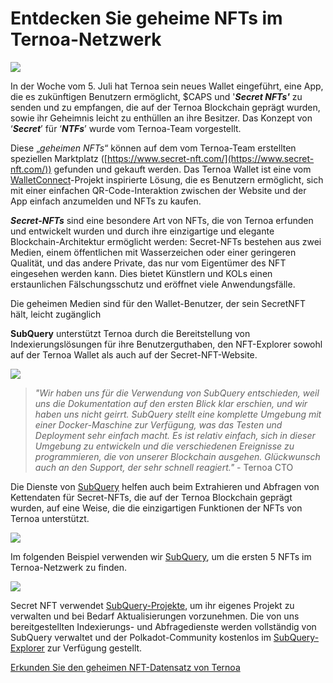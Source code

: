 # Entdecken Sie geheime NFTs im Ternoa-Netzwerk

![](https://miro.medium.com/max/1200/0*s1fSGGelS-HVJNBm)

In der Woche vom 5. Juli hat Ternoa sein neues Wallet eingeführt, eine App, die es zukünftigen Benutzern ermöglicht, $CAPS und '**_Secret NFTs'_** zu senden und zu empfangen, die auf der Ternoa Blockchain geprägt wurden, sowie ihr Geheimnis leicht zu enthüllen an ihre Besitzer. Das Konzept von ‘**_Secret_**’ für ‘**_NTFs_**’ wurde vom Ternoa-Team vorgestellt.

Diese „_geheimen NFTs_“ können auf dem vom Ternoa-Team erstellten speziellen Marktplatz ([https://www.secret-nft.com/](https://www.secret-nft.com/)) gefunden und gekauft werden. Das Ternoa Wallet ist eine vom [WalletConnect](https://walletconnect.org/)-Projekt inspirierte Lösung, die es Benutzern ermöglicht, sich mit einer einfachen QR-Code-Interaktion zwischen der Website und der App einfach anzumelden und NFTs zu kaufen.

**_Secret-NFTs_** sind eine besondere Art von NFTs, die von Ternoa erfunden und entwickelt wurden und durch ihre einzigartige und elegante Blockchain-Architektur ermöglicht werden: Secret-NFTs bestehen aus zwei Medien, einem öffentlichen mit Wasserzeichen oder einer geringeren Qualität, und das andere Private, das nur vom Eigentümer des NFT eingesehen werden kann. Dies bietet Künstlern und KOLs einen erstaunlichen Fälschungsschutz und eröffnet viele Anwendungsfälle.

Die geheimen Medien sind für den Wallet-Benutzer, der sein SecretNFT hält, leicht zugänglich

**SubQuery** unterstützt Ternoa durch die Bereitstellung von Indexierungslösungen für ihre Benutzerguthaben, den NFT-Explorer sowohl auf der Ternoa Wallet als auch auf der Secret-NFT-Website.

![](https://miro.medium.com/max/1400/0*gquKRKBgiyAAxRFZ)

> _"Wir haben uns für die Verwendung von SubQuery entschieden, weil uns die Dokumentation auf den ersten Blick klar erschien, und wir haben uns nicht geirrt. SubQuery stellt eine komplette Umgebung mit einer Docker-Maschine zur Verfügung, was das Testen und Deployment sehr einfach macht. Es ist relativ einfach, sich in dieser Umgebung zu entwickeln und die verschiedenen Ereignisse zu programmieren, die von unserer Blockchain ausgehen. Glückwunsch auch an den Support, der sehr schnell reagiert."_ - Ternoa CTO

Die Dienste von [SubQuery](https://subquery.network/) helfen auch beim Extrahieren und Abfragen von Kettendaten für Secret-NFTs, die auf der Ternoa Blockchain geprägt wurden, auf eine Weise, die die einzigartigen Funktionen der NFTs von Ternoa unterstützt.

![](https://miro.medium.com/max/1400/0*CA7lfxmZxHCKhzWw)

Im folgenden Beispiel verwenden wir [SubQuery](https://explorer.subquery.network/subquery/capsule-corp-ternoa/indexer), um die ersten 5 NFTs im Ternoa-Netzwerk zu finden.

![](https://miro.medium.com/max/1400/0*YaQGpb3xUn7BUESx)

Secret NFT verwendet [SubQuery-Projekte](https://project.subquery.network/), um ihr eigenes Projekt zu verwalten und bei Bedarf Aktualisierungen vorzunehmen. Die von uns bereitgestellten Indexierungs- und Abfragedienste werden vollständig von SubQuery verwaltet und der Polkadot-Community kostenlos im [SubQuery-Explorer](https://explorer.subquery.network/) zur Verfügung gestellt.

[Erkunden Sie den geheimen NFT-Datensatz von Ternoa](https://explorer.subquery.network/subquery/capsule-corp-ternoa/indexer)

